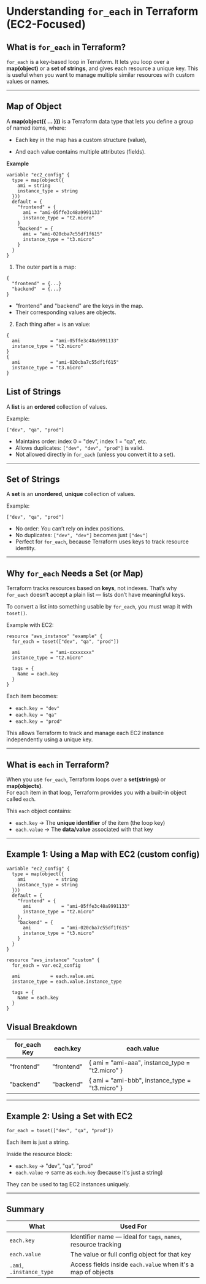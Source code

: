 # Understanding `for_each` in Terraform (EC2-Focused)

## What is `for_each` in Terraform?

`for_each` is a key-based loop in Terraform. It lets you loop over a **map(object)** or a **set of strings**, and gives each resource a unique key. This is useful when you want to manage multiple similar resources with custom values or names.

---

## Map of Object

A **map(object({ ... }))** is a Terraform data type that lets you define a group of named items, where:

- Each key in the map has a custom structure (value),

- And each value contains multiple attributes (fields).

**Example**
```
variable "ec2_config" {
  type = map(object({
    ami = string
    instance_type = string
  }))
  default = {
    "frontend" = {
      ami = "ami-05ffe3c48a9991133"
      instance_type = "t2.micro"
    }
    "backend" = {
      ami = "ami-020cba7c55df1f615"
      instance_type = "t3.micro"
    }
  }
}
```

1. The outer part is a map:
```hcl
{
  "frontend" = {...}
  "backend"  = {...}
}
```
- "frontend" and "backend" are the keys in the map.
-  Their corresponding values are objects.

2. Each thing after = is an value:
```
{
  ami           = "ami-05ffe3c48a9991133"
  instance_type = "t2.micro"
}
{
  ami           = "ami-020cba7c55df1f615"
  instance_type = "t3.micro"
}
```


## List of Strings

A **list** is an **ordered** collection of values.

Example:
```hcl
["dev", "qa", "prod"]
```

- Maintains order: index 0 = "dev", index 1 = "qa", etc.
- Allows duplicates: `["dev", "dev", "prod"]` is valid.
- Not allowed directly in `for_each` (unless you convert it to a set).

---

## Set of Strings

A **set** is an **unordered**, **unique** collection of values.

Example:
```hcl
["dev", "qa", "prod"]
```

- No order: You can’t rely on index positions.
- No duplicates: `["dev", "dev"]` becomes just `["dev"]`
- Perfect for `for_each`, because Terraform uses keys to track resource identity.

---

## Why `for_each` Needs a Set (or Map)

Terraform tracks resources based on **keys**, not indexes. That’s why `for_each` doesn’t accept a plain list — lists don’t have meaningful keys.

To convert a list into something usable by `for_each`, you must wrap it with `toset()`.

Example with EC2:
```hcl
resource "aws_instance" "example" {
  for_each = toset(["dev", "qa", "prod"])

  ami           = "ami-xxxxxxxx"
  instance_type = "t2.micro"

  tags = {
    Name = each.key
  }
}
```

Each item becomes:
- `each.key = "dev"`
- `each.key = "qa"`
- `each.key = "prod"`

This allows Terraform to track and manage each EC2 instance independently using a unique key.

---

## What is `each` in Terraform?

When you use `for_each`, Terraform loops over a **set(strings)** or **map(objects)**.  
For each item in that loop, Terraform provides you with a built-in object called `each`.

This `each` object contains:

- `each.key` → The **unique identifier** of the item (the loop key)
- `each.value` → The **data/value** associated with that key

---

## Example 1: Using a Map with EC2 (custom config)

```hcl
variable "ec2_config" {
  type = map(object({
    ami           = string
    instance_type = string
  }))
  default = {
    "frontend" = {
      ami           = "ami-05ffe3c48a9991133"
      instance_type = "t2.micro"
    },
    "backend" = {
      ami           = "ami-020cba7c55df1f615"
      instance_type = "t3.micro"
    }
  }
}

resource "aws_instance" "custom" {
  for_each = var.ec2_config

  ami           = each.value.ami
  instance_type = each.value.instance_type

  tags = {
    Name = each.key
  }
}
```

## Visual Breakdown

| for_each Key | each.key     | each.value                                        |
| ------------- | ------------ | ------------------------------------------------- |
| "frontend"    | "frontend"   | { ami = "ami-aaa", instance_type = "t2.micro" }   |
| "backend"     | "backend"    | { ami = "ami-bbb", instance_type = "t3.micro" }   |

----
## Example 2: Using a Set with EC2

```hcl
for_each = toset(["dev", "qa", "prod"])
```

Each item is just a string.

Inside the resource block:

- `each.key` → "dev", "qa", "prod"
- `each.value` → same as `each.key` (because it's just a string)

They can be used to tag EC2 instances uniquely.

---

## Summary

| What                     | Used For                                                       |
| ------------------------ | -------------------------------------------------------------- |
| `each.key`               | Identifier name — ideal for `tags`, `names`, resource tracking |
| `each.value`             | The value or full config object for that key                   |
| `.ami`, `.instance_type` | Access fields inside `each.value` when it's a map of objects   |
